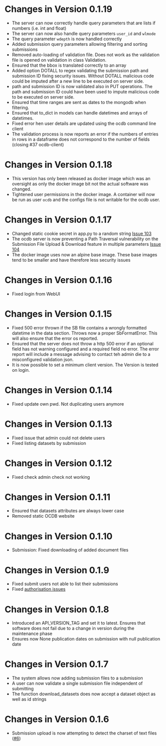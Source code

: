 # Changes in Version 0.1.19

- The server can now correctly handle query parameters that are lists if numbers (i.e. int and float)
- The server can now also handle query parameters `user_id` and `wlmode`
- The query parameter `wdepth` is now handled correctly
- Added submission query parameters allowing filtering and sorting submissions
- Removed auto-loading of validation file. Does not work as the validation file is opened on validation in class Validation.
- Ensured that the bbox is translated correctly to an array
- Added option DOTALL to regex validating the submission path and submission ID fixing security issues. Without 
  DOTALL malicious code could be imputed after a new line to be executed on server side.
- path and submission ID is now validated also in PUT operations. The path and submission ID could have been used 
  to impute malicious code to be executed on server side.
- Ensured that time ranges are sent as dates to the mongodb when filtering.
- Ensured that to_dict in models can handle datetimes and arrays of datetimes.
- Fixed error hen user details are updated using the ocdb command line client
- The validation process is now reports an error if the numbers of entries in rows in a dataframe does not correspond
  to the number of fields (closing #37 ocdb-client) 

# Changes in Version 0.1.18

- This version has only been released as docker image which was an oversight as only the docker image bit not the 
  actual software was changed. 
- Tightened user permissions in the docker image. A container will now be run as user `ocdb` and the configs file is
  not writable for the ocdb user. 

# Changes in Version 0.1.17

- Changed static cookie secret in app.py to a random string [Issue 103](https://gitlab.eumetsat.int/OC/External/OC-DB/ocdb-webui/-/issues/103)
- The ocdb server is now preventing a Path Traversal vulnerability on the Submission
  File Upload & Download feature in multiple parameters [Issue 104](https://gitlab.eumetsat.int/OC/External/OC-DB/ocdb-webui/-/issues/104)
- The docker image uses now an alpine base image. These base images tend to be smaller and have therefore less 
  security issues

# Changes in Version 0.1.16

- Fixed login from WebUI

# Changes in Version 0.1.15

- Fixed 500 error thrown if the SB file contains a wrongly formatted datetime in the data section. Throws now a proper SbFormatError. This will also ensure that the error os reported.
- Ensured that the server does not throw a http 500 error if an optional field has not warning configured and a required field no error. The error report will include a message advising to contact teh admin die to a misconfigured validation json. 
- It is now possible to set a minimum client version. The Version is
  tested on login.

# Changes in Version 0.1.14

- Fixed update own pwd. Not duplicating users anymore

# Changes in Version 0.1.13

- Fixed issue that admin could not delete users
- Fixed listing datasets by submission

# Changes in Version 0.1.12

- Fixed check admin check not working

# Changes in Version 0.1.11

- Ensured that datasets attributes are always lower case
- Removed static OCDB website

# Changes in Version 0.1.10

- Submission: Fixed downloading of added document files

# Changes in Version 0.1.9

- Fixed submit users not able to list their submissions
- Fixed [authorisation issues](https://gitlab.eumetsat.int/OC/External/OC-DB/ocdb-client/issues/23)

# Changes in Version 0.1.8

- Introduced an API_VERSION_TAG and set it to latest. Ensures that software does
  not fail due to a change in version during the maintenance phase 
- Ensures now None publication dates on submission with null publication date

# Changes in Version 0.1.7

- The system allows now adding submission files to a submission
- A user can now validate a single submission file independent of submitting
- The function download_datasets does now accept a dataset object as well as id strings
 

# Changes in Version 0.1.6

- Submission upload is now attempting to detect the charset of text files ([#6](https://gitlab.eumetsat.int/OC/External/OC-DB/ocdb-webui/issues/6)) 